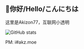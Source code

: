 ## 👋你好/Hello/こんにちは

这里是Akizon77，互联网小透明

![GitHub stats](https://github-readme-stats.vercel.app/api?username=Akizon77&show_icons=true&theme=transparent)

PM: i#akz.moe
